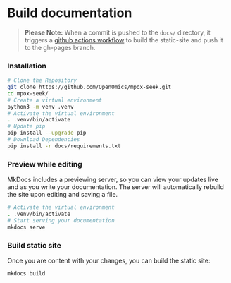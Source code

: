 # Build documentation  

> **Please Note:** When a commit is pushed to the `docs/` directory, it triggers a [github actions workflow](https://github.com/OpenOmics/mpox-seek/actions) to build the static-site and push it to the gh-pages branch.

### Installation
```bash
# Clone the Repository
git clone https://github.com/OpenOmics/mpox-seek.git
cd mpox-seek/
# Create a virtual environment
python3 -m venv .venv
# Activate the virtual environment
. .venv/bin/activate
# Update pip
pip install --upgrade pip
# Download Dependencies
pip install -r docs/requirements.txt
```

### Preview while editing  
MkDocs includes a previewing server, so you can view your updates live and as you write your documentation. The server will automatically rebuild the site upon editing and saving a file.  
```bash
# Activate the virtual environment
. .venv/bin/activate
# Start serving your documentation
mkdocs serve
```

### Build static site  
Once you are content with your changes, you can build the static site:  
```bash
mkdocs build
```
